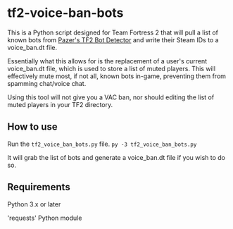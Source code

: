 # tf2-voice-ban-bots
This is a Python script designed for Team Fortress 2 that will pull a list of known bots from [Pazer's TF2 Bot Detector](https://github.com/PazerOP/tf2_bot_detector/) and write their Steam IDs to a voice_ban.dt file.

Essentially what this allows for is the replacement of a user's current voice_ban.dt file, which is used to store a list of muted players. This will effectively mute most, if not all, known bots in-game, preventing them from spamming chat/voice chat.

Using this tool will not give you a VAC ban, nor should editing the list of muted players in your TF2 directory.

## How to use
Run the `tf2_voice_ban_bots.py` file. `py -3 tf2_voice_ban_bots.py`

It will grab the list of bots and generate a voice_ban.dt file if you wish to do so.

## Requirements
Python 3.x or later

'requests' Python module
